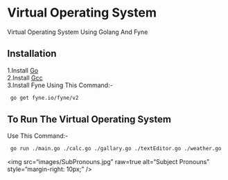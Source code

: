 # Virtual Operating System

Virtual Operating System Using Golang And Fyne 

## Installation
1.Install [Go](https://golang.org/)   
2.Install [Gcc](https://sourceforge.net/projects/tdm-gcc/)   
3.Install Fyne Using This Command:-
```bash
 go get fyne.io/fyne/v2
```

## To Run The Virtual Operating System  
Use This Command:-
```bash
 go run ./main.go ./calc.go ./gallary.go ./textEditor.go ./weather.go ./music.go ./news.go
```
<img
src=“images/SubPronouns.jpg”
raw=true
alt=“Subject Pronouns”
style=“margin-right: 10px;”
/>
